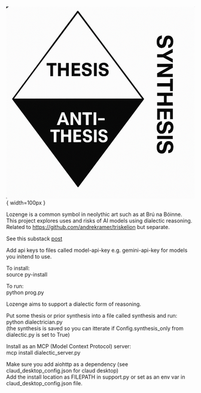 ![lozenge](lozenge.png){ width=100px }

Lozenge is a common symbol in neolythic art such as at Brú na Bóinne.    
This project explores uses and risks of AI models using dialectic reasoning.    
Related to https://github.com/andrekramer/triskelion but separate.    
 
See this substack [post](https://andrekramermsc.substack.com/p/ai-dialectics?r=3wgeou)

Add api keys to files called model-api-key e.g. gemini-api-key for models you initend to use.   

To install:   
source py-install   

To run:   
python prog.py   

Lozenge aims to support a dialectic form of reasoning.   

Put some thesis or prior synthesis into a file called synthesis and run:    
python dialectrician.py    
(the synthesis is saved so you can itterate if Config.synthesis_only from dialectic.py is set to True)   

Install as an MCP (Model Context Protocol) server:    
mcp install dialectic_server.py     

Make sure you add aiohttp as a dependency (see claud_desktop_config.json for claud desktop)   
Add the install location as FILEPATH in support.py or set as an env var in claud_desktop_config.json file.      

